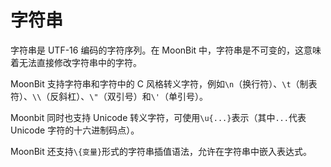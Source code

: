 # 字符串

字符串是 UTF-16 编码的字符序列。在 MoonBit 中，字符串是不可变的，这意味着无法直接修改字符串中的字符。

MoonBit 支持字符串和字符中的 C 风格转义字符，例如`\n`（换行符）、`\t`（制表符）、`\\`（反斜杠）、`\"`（双引号）和`\'`（单引号）。

Moonbit 同时也支持 Unicode 转义字符，可使用`\u{...}`表示（其中`...`代表 Unicode 字符的十六进制码点）。

MoonBit 还支持`\{变量}`形式的字符串插值语法，允许在字符串中嵌入表达式。